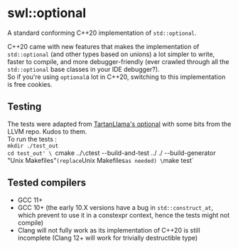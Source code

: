 ﻿# swl::optional
A standard conforming C++20 implementation of `std::optional`. 

C++20 came with new features that makes the implementation of `std::optional` 
(and other types based on unions) a lot simpler to write, faster to compile, and more debugger-friendly 
(ever crawled through all the `std::optional` base classes in your IDE debugger?). \
So if you're using `optional`a lot in C++20, switching to this implementation is free cookies. 

## Testing
The tests were adapted from [TartanLlama's optional](https://github.com/TartanLlama/optional) 
with some bits from the LLVM repo. Kudos to them. \
To run the tests : \
`mkdir ./test_out` \
`cd test_out' \
`cmake ../` \
`ctest --build-and-test ../ ./ --build-generator "Unix Makefiles"` (replace `Unix Makefiles` as needed) \
`make test` 

## Tested compilers
- GCC 11+
- GCC 10+ (the early 10.X versions have a bug in `std::construct_at`, which prevent to use it in a constexpr context, hence the tests might not compile)
- Clang will not fully work as its implementation of C++20 is still incomplete (Clang 12+ will work for trivially destructible type)
